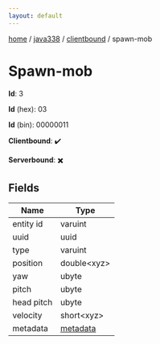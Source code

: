 ```yaml
---
layout: default
---
```


[home](/)  /  [java338](/protocol/java338)  /  [clientbound](/protocol/java338/clientbound)  /  spawn-mob

# Spawn-mob

**Id**: 3

**Id** (hex): 03

**Id** (bin): 00000011

**Clientbound**: ✔️

**Serverbound**: ✖️

## Fields

Name | Type
---|---
entity id | varuint
uuid | uuid
type | varuint
position | double&lt;xyz&gt;
yaw | ubyte
pitch | ubyte
head pitch | ubyte
velocity | short&lt;xyz&gt;
metadata | [metadata](/protocol/java338/metadata)

